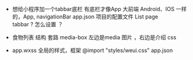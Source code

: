 - 想给小程序加一个tabbar底栏
  有底栏才像App  大前端
  Android、IOS 一样的，App,
  navigationBar    app.json 项目的配置文件
  List  page    
  tabbar ?   怎么设置 ？


- 食物列表
  结构  套路  media-box 
  左边是media 图片 ，右边是介绍 
  css

- app.wxss 全局的样式，框架
  @import "styles/weui.css"
  app.json 